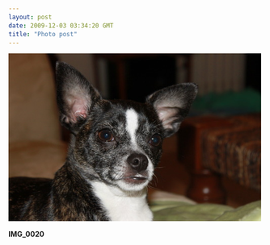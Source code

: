 ```yaml
---
layout: post
date: 2009-12-03 03:34:20 GMT
title: "Photo post"
---
```

![travisj](/images/af43cd543467ba6602cb768e476528213440f16e1e8b26f05046ef55953690b1.jpg)

<b>IMG_0020</b>